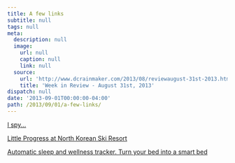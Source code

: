 ```yaml
---
title: A few links
subtitle: null
tags: null
meta:
  description: null
  image:
    url: null
    caption: null
    link: null
  source:
    url: 'http://www.dcrainmaker.com/2013/08/reviewaugust-31st-2013.html'
    title: 'Week in Review - August 31st, 2013'
dispatch: null
date: '2013-09-01T00:00:00-04:00'
path: /2013/09/01/a-few-links/
---
```




[I spy...][bear]


[Little Progress at North Korean Ski Resort][rain]


[Automatic sleep and wellness tracker. Turn your bed into a smart bed][sleepTracker]


[bear]: https://twitter.com/CEOIronman/status/372507971395153921
[rain]: http://www.outsideonline.com/news-from-the-field/North-Korean-Ski-Resort-Stalls.html
[sleepTracker]: http://www.indiegogo.com/projects/beddit-automatic-sleep-and-wellness-tracker-turn-your-bed-into-a-smart-bed "Beddit"


